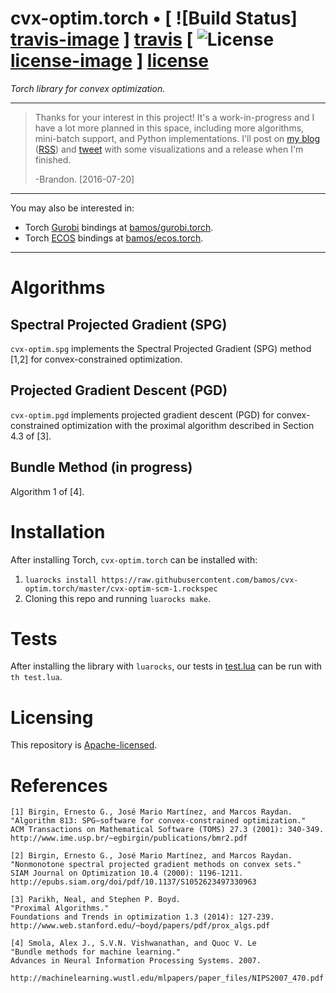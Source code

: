 # cvx-optim.torch • [ ![Build Status] [travis-image] ] [travis] [ ![License] [license-image] ] [license]

*Torch library for convex optimization.*

[travis-image]: https://travis-ci.org/bamos/cvx-optim.torch.png?branch=master
[travis]: http://travis-ci.org/bamos/cvx-optim

[license-image]: http://img.shields.io/badge/license-Apache--2-blue.svg?style=flat
[license]: LICENSE

---

> Thanks for your interest in this project!
> It's a work-in-progress and I have a lot more planned in this space,
> including more algorithms, mini-batch support, and Python implementations.
> I'll post on [my blog](http://bamos.github.io/blog/)
> ([RSS](http://bamos.github.io/atom.xml))
> and [tweet](https://twitter.com/brandondamos)
> with some visualizations and a release when I'm finished.
>
> -Brandon. [2016-07-20]

---

You may also be interested in:
+ Torch [Gurobi](http://www.gurobi.com/) bindings at
  [bamos/gurobi.torch](https://github.com/bamos/gurobi.torch).
+ Torch [ECOS](https://github.com/embotech/ecos) bindings at
  [bamos/ecos.torch](https://github.com/bamos/ecos.torch).

---

# Algorithms

## Spectral Projected Gradient (SPG)

`cvx-optim.spg` implements the Spectral Projected Gradient (SPG)
method [1,2] for convex-constrained optimization.

## Projected Gradient Descent (PGD)

`cvx-optim.pgd` implements projected gradient descent (PGD) for
convex-constrained optimization with the proximal algorithm
described in Section 4.3 of [3].

## Bundle Method (in progress)

Algorithm 1 of [4].

# Installation

After installing Torch, `cvx-optim.torch` can be installed with:

1. `luarocks install https://raw.githubusercontent.com/bamos/cvx-optim.torch/master/cvx-optim-scm-1.rockspec`
2. Cloning this repo and running `luarocks make`.

# Tests

After installing the library with `luarocks`, our tests in
[test.lua](https://github.com/bamos/cvx-optim.torch/blob/master/test.lua)
can be run with `th test.lua`.

# Licensing

This repository is
[Apache-licensed](https://github.com/bamos/cvx-optim.torch/blob/master/LICENSE).

# References

```
[1] Birgin, Ernesto G., José Mario Martínez, and Marcos Raydan.
"Algorithm 813: SPG—software for convex-constrained optimization."
ACM Transactions on Mathematical Software (TOMS) 27.3 (2001): 340-349.
http://www.ime.usp.br/~egbirgin/publications/bmr2.pdf

[2] Birgin, Ernesto G., José Mario Martínez, and Marcos Raydan.
"Nonmonotone spectral projected gradient methods on convex sets."
SIAM Journal on Optimization 10.4 (2000): 1196-1211.
http://epubs.siam.org/doi/pdf/10.1137/S1052623497330963

[3] Parikh, Neal, and Stephen P. Boyd.
"Proximal Algorithms."
Foundations and Trends in optimization 1.3 (2014): 127-239.
http://www.web.stanford.edu/~boyd/papers/pdf/prox_algs.pdf

[4] Smola, Alex J., S.V.N. Vishwanathan, and Quoc V. Le
"Bundle methods for machine learning."
Advances in Neural Information Processing Systems. 2007.

http://machinelearning.wustl.edu/mlpapers/paper_files/NIPS2007_470.pdf
```
